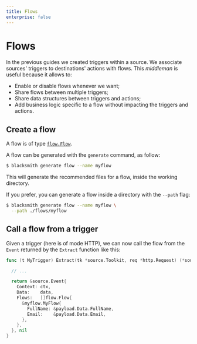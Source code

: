 ```yaml
---
title: Flows
enterprise: false
---
```


# Flows

In the previous guides we created triggers within a source. We associate sources'
triggers to destinations' actions with flows. This *middleman* is useful because
it allows to:
- Enable or disable flows whenever we want;
- Share flows between multiple triggers;
- Share data structures between triggers and actions;
- Add business logic specific to a flow without impacting the triggers and actions.

## Create a flow

A flow is of type
[`flow.Flow`](https://pkg.go.dev/github.com/nunchistudio/blacksmith/flow?tab=doc#Flow).

A flow can be generated with the `generate` command, as follow:
```bash
$ blacksmith generate flow --name myflow

```

This will generate the recommended files for a flow, inside the working
directory.

If you prefer, you can generate a flow inside a directory with the `--path` flag:
```bash
$ blacksmith generate flow --name myflow \
  --path ./flows/myflow

```

## Call a flow from a trigger

Given a trigger (here is of mode HTTP), we can now call the flow from the `Event`
returned by the `Extract` function like this:
```go
func (t MyTrigger) Extract(tk *source.Toolkit, req *http.Request) (*source.Event, error) {

  // ...

  return &source.Event{
    Context: ctx,
    Data:    data,
    Flows:   []flow.Flow{
      &myflow.MyFlow{
        FullName: &payload.Data.FullName,
        Email:    &payload.Data.Email,
      },
    },
  }, nil
}

```
